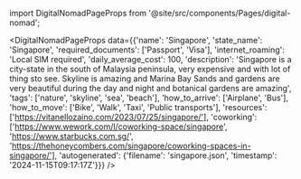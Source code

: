 
import DigitalNomadPageProps from '@site/src/components/Pages/digital-nomad';

<DigitalNomadPageProps
    data={{'name': 'Singapore', 'state_name': 'Singapore', 'required_documents': ['Passport', 'Visa'], 'internet_roaming': 'Local SIM required', 'daily_average_cost': 100, 'description': 'Singapore is a city-state in the south of Malaysia peninsula, very expensive and with lot of thing sto see. Skyline is amazing and Marina Bay Sands and gardens are very beautiful during the day and night and botanical gardens are amazing', 'tags': ['nature', 'skyline', 'sea', 'beach'], 'how_to_arrive': ['Airplane', 'Bus'], 'how_to_move': ['Bike', 'Walk', 'Taxi', 'Public transports'], 'resources': ['https://vitanellozaino.com/2023/07/25/singapore/'], 'coworking': ['https://www.wework.com/l/coworking-space/singapore', 'https://www.starbucks.com.sg/', 'https://thehoneycombers.com/singapore/coworking-spaces-in-singapore/'], 'autogenerated': {'filename': 'singapore.json', 'timestamp': '2024-11-15T09:17:17Z'}}}
/>
